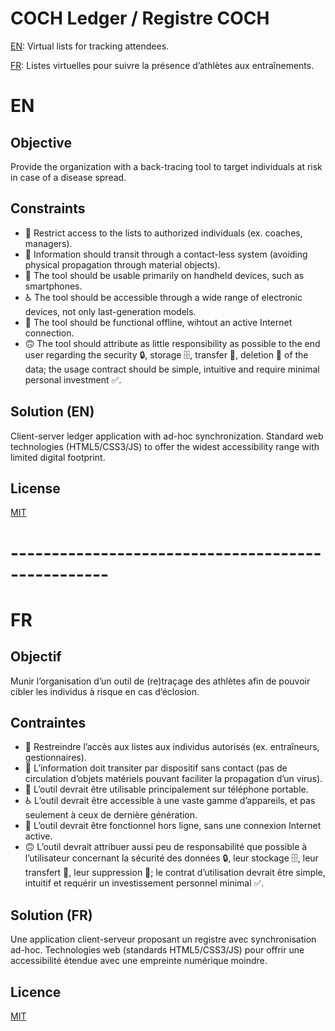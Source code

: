 # COCH Ledger / Registre COCH

[EN](#en): Virtual lists for tracking attendees.

[FR](#fr): Listes virtuelles pour suivre la présence d’athlètes aux entraînements.

# EN

## Objective

Provide the organization with a back-tracing tool to target individuals at risk in case of a disease spread.

## Constraints

- 🛂 Restrict access to the lists to authorized individuals (ex. coaches, managers).
- 📡 Information should transit through a contact-less system (avoiding physical propagation through material objects).
- 📱 The tool should be usable primarily on handheld devices, such as smartphones.
- ♿️ The tool should be accessible through a wide range of electronic devices, not only last-generation models.
- 🌳 The tool should be functional offline, wihtout an active Internet connection.
- 🙃 The tool should attribute as little responsibility as possible to the end user regarding the security 🔒, storage 🗄, transfer 🔄, deletion 🚮 of the data; 
  the usage contract should be simple, intuitive and require minimal personal investment ✅.

## Solution (EN)

Client-server ledger application with ad-hoc synchronization.
Standard web technologies (HTML5/CSS3/JS) to offer the widest accessibility range with limited digital footprint.

## License

[MIT](LICENSE)

# --------------------------------------------------

# FR

## Objectif

Munir l’organisation d’un outil de (re)traçage des athlètes afin de pouvoir cibler les individus à risque en cas d’éclosion.

## Contraintes

- 🛂 Restreindre l’accès aux listes aux individus autorisés (ex. entraîneurs, gestionnaires).
- 📡 L’information doit transiter par dispositif sans contact (pas de circulation d’objets matériels pouvant faciliter la propagation d’un virus).
- 📱 L’outil devrait être utilisable principalement sur téléphone portable.
- ♿️ L’outil devrait être accessible à une vaste gamme d’appareils, et pas seulement à ceux de dernière génération.
- 🌳 L’outil devrait être fonctionnel hors ligne, sans une connexion Internet active.
- 🙃 L’outil devrait attribuer aussi peu de responsabilité que possible à l’utilisateur concernant la sécurité des données 🔒, leur stockage 🗄, leur transfert 🔄, leur suppression 🚮; 
  le contrat d’utilisation devrait être simple, intuitif et requérir un investissement personnel minimal ✅.

## Solution (FR)

Une application client-serveur proposant un registre avec synchronisation ad-hoc.
Technologies web (standards HTML5/CSS3/JS) pour offrir une accessibilité étendue avec une empreinte numérique moindre.

## Licence

[MIT](LICENSE)

